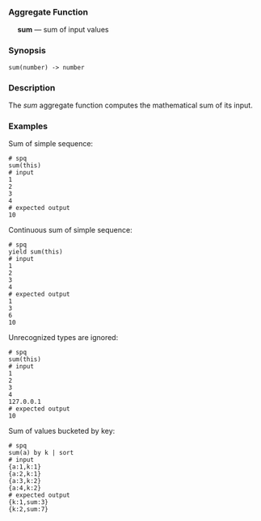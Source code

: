 ### Aggregate Function

&emsp; **sum** &mdash; sum of input values

### Synopsis
```
sum(number) -> number
```

### Description

The _sum_ aggregate function computes the mathematical sum of its input.

### Examples

Sum of simple sequence:
```mdtest-spq
# spq
sum(this)
# input
1
2
3
4
# expected output
10
```

Continuous sum of simple sequence:
```mdtest-spq
# spq
yield sum(this)
# input
1
2
3
4
# expected output
1
3
6
10
```

Unrecognized types are ignored:
```mdtest-spq
# spq
sum(this)
# input
1
2
3
4
127.0.0.1
# expected output
10
```

Sum of values bucketed by key:
```mdtest-spq
# spq
sum(a) by k | sort
# input
{a:1,k:1}
{a:2,k:1}
{a:3,k:2}
{a:4,k:2}
# expected output
{k:1,sum:3}
{k:2,sum:7}
```
